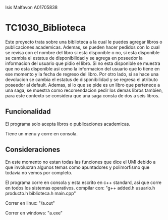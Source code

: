 Isis Malfavon A01705838

# TC1030_Biblioteca

Este proyecto trata sobre una biblioteca a la cual le puedes agregar libros o publicaciones academicas. Ademas, se pueden hacer pedidos con lo cual se revisa con el nombre del libro si esta disponible o no, si esta disponible se cambia el estatus de disponibilidad y se agrega en poseedor la informacion del usuario que pidio el libro. Si no esta disponible se muestra que no esta disponible asi como la informacion del usuario que lo tiene en ese momento y la fecha de regreso del libro. Por otro lado, si se hace una devolucion se cambia el estatus de disponibilidad y se regresa el atributo poseedor al default. 
Ademas, si lo que se pide es un libro que pertenece a una saga, se muestra como recomendacion pedir los demas libros tambien, para este contexto se considera que una saga consta de dos a seis libros. 

## Funcionalidad 

El programa solo acepta libros o publicaciones academicas.

Tiene un menu y corre en consola.

## Consideraciones

En este momento no estan todas las funciones que dice el UMl debido a que involucran algunos temas como apuntadores y polimorfismo que todavia no vemos por completo. 

El programa corre en consola y esta escrito en c++ standard, asi que corre en todos los sistemas operativos. 
compilar con: "g++ added.h usuario.h producto.h biblioteca.h main.cpp"

Correr en linux: "/a.out"

Correr en windows: "a.exe"

